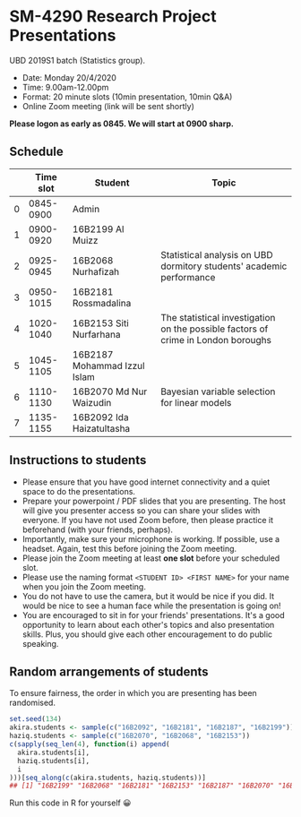# SM-4290 Research Project Presentations

UBD 2019S1 batch (Statistics group). 

- Date: Monday 20/4/2020 
- Time: 9.00am-12.00pm
- Format: 20 minute slots (10min presentation, 10min Q&A)
- Online Zoom meeting (link will be sent shortly)

**Please logon as early as 0845. We will start at 0900 sharp.**

## Schedule

| ﻿  | Time slot | Student                      | Topic                                                                             |
|---|-----------|------------------------------|-----------------------------------------------------------------------------------|
| 0 | 0845-0900 | Admin                        |                                                                                   |
| 1 | 0900-0920 | 16B2199 Al Muizz             |                                                                                   |
| 2 | 0925-0945 | 16B2068 Nurhafizah           | Statistical analysis on UBD dormitory students' academic performance              |
| 3 | 0950-1015 | 16B2181 Rossmadalina         |                                                                                   |
| 4 | 1020-1040 | 16B2153 Siti Nurfarhana      | The statistical investigation on the possible factors of crime in London boroughs |
| 5 | 1045-1105 | 16B2187 Mohammad Izzul Islam |                                                                                   |
| 6 | 1110-1130 | 16B2070 Md Nur Waizudin      | Bayesian variable selection for linear models                                     |
| 7 | 1135-1155 | 16B2092 Ida Haizatultasha    |                                                                                   |                                                                                |

## Instructions to students

- Please ensure that you have good internet connectivity and a quiet space to do the presentations.
- Prepare your powerpoint / PDF slides that you are presenting. The host will give you presenter access so you can share your slides with everyone. If you have not used Zoom before, then please practice it beforehand (with your friends, perhaps).
- Importantly, make sure your microphone is working. If possible, use a headset. Again, test this before joining the Zoom meeting.
- Please join the Zoom meeting at least **one slot** before your scheduled slot.
- Please use the naming format `<STUDENT ID> <FIRST NAME>` for your name when you join the Zoom meeting.
- You do not have to use the camera, but it would be nice if you did. It would be nice to see a human face while the presentation is going on!
- You are encouraged to sit in for your friends' presentations. It's a good opportunity to learn about each other's topics and also presentation skills. Plus, you should give each other encouragement to do public speaking.

## Random arrangements of students

To ensure fairness, the order in which you are presenting has been randomised.

```r
set.seed(134)
akira.students <- sample(c("16B2092", "16B2181", "16B2187", "16B2199"))
haziq.students <- sample(c("16B2070", "16B2068", "16B2153"))
c(sapply(seq_len(4), function(i) append(
  akira.students[i], 
  haziq.students[i],
  i
)))[seq_along(c(akira.students, haziq.students))]
## [1] "16B2199" "16B2068" "16B2181" "16B2153" "16B2187" "16B2070" "16B2092"
```

Run this code in R for yourself 😀